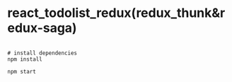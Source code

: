 # react_todolist_redux(redux_thunk&redux-saga)

```

# install dependencies
npm install

npm start

